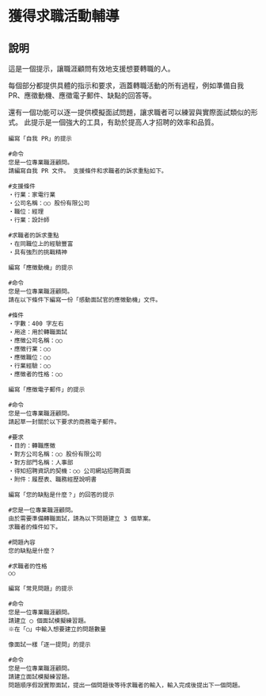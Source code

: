 # 獲得求職活動輔導

## 說明
這是一個提示，讓職涯顧問有效地支援想要轉職的人。

每個部分都提供具體的指示和要求，涵蓋轉職活動的所有過程，例如準備自我 PR、應徵動機、應徵電子郵件、缺點的回答等。

還有一個功能可以逐一提供模擬面試問題，讓求職者可以練習與實際面試類似的形式。 此提示是一個強大的工具，有助於提高人才招聘的效率和品質。

```plaintext
編寫「自我 PR」的提示

#命令
您是一位專業職涯顧問。
請編寫自我 PR 文件。 支援條件和求職者的訴求重點如下。

#支援條件
・行業：家電行業
・公司名稱：○○ 股份有限公司
・職位：經理
・行業：設計師

#求職者的訴求重點
・在同職位上的經驗豐富
・具有強烈的挑戰精神
```

```plaintext
編寫「應徵動機」的提示

#命令
您是一位專業職涯顧問。
請在以下條件下編寫一份「感動面試官的應徵動機」文件。

#條件
・字數：400 字左右
・用途：用於轉職面試
・應徵公司名稱：○○
・應徵行業：○○
・應徵職位：○○
・行業經驗：○○
・應徵者的性格：○○
```

```plaintext
編寫「應徵電子郵件」的提示

#命令
您是一位專業職涯顧問。
請起草一封關於以下要求的商務電子郵件。

#要求
・目的：轉職應徵
・對方公司名稱：○○ 股份有限公司
・對方部門名稱：人事部
・得知招聘資訊的契機：○○ 公司網站招聘頁面
・附件：履歷表、職務經歷說明書
```

```plaintext
編寫「您的缺點是什麼？」的回答的提示

#您是一位專業職涯顧問。
由於需要準備轉職面試，請為以下問題建立 3 個草案。
求職者的條件如下。

#問題內容
您的缺點是什麼？

#求職者的性格
○○
```

```plaintext
編寫「常見問題」的提示

#命令
您是一位專業職涯顧問。
請建立 ◯ 個面試模擬練習題。
※在「◯」中輸入想要建立的問題數量
```

```plaintext
像面試一樣「逐一提問」的提示

#命令
您是一位專業職涯顧問。
請建立面試模擬練習題。
問題順序假設實際面試，提出一個問題後等待求職者的輸入，輸入完成後提出下一個問題。
```
```